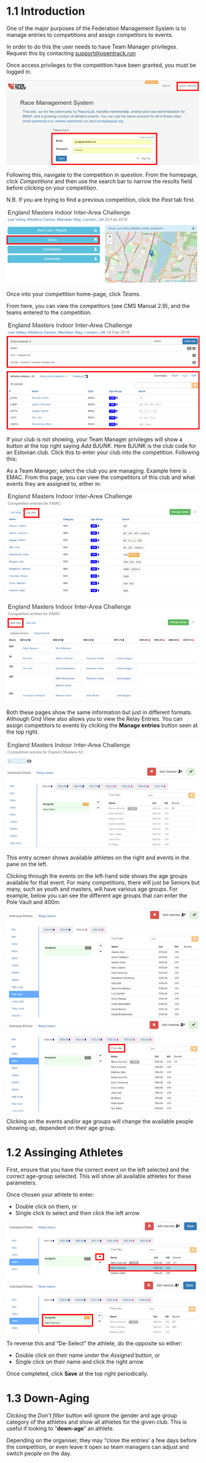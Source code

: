 <!-- TITLE: Training Manual - Entering Competitions -->

# 1.1 Introduction
One of the major purposes of the Federation Management System is to manage entries to competitions and assign competitors to events.

In order to do this the user needs to have Team Manager privileges. Request this by contacting support@opentrack.run

Once access privileges to the competition have been granted, you must be logged in.

![Log In Screen](/uploads/competition-entries-images/picture-1.png "Picture 1")

Following this, navigate to the competition in question. From the homepage, click *Competitions* and then use the search bar to narrow the results field before clicking on your competition. 

N.B. If you are trying to find a previous competition, click the *Past* tab first.

![Competition Micro-Site](/uploads/competition-entries-images/picture-2.png "Picture 2")

Once into your competition home-page, click *Teams*.

From here, you can view the competitors (see CMS Manual 2.9), and the teams entered to the competition.

![Teams Entered](/uploads/competition-entries-images/picture-3.png "Picture 3")

If your club is not showing, your Team Manager privileges will show a button at the top right saying *Add BJUNK*. Here BJUNK is the club code for an Estonian club. Click this to enter your club into the competition. Following this:

As a Team Manager, select the club you are managing. Example here is EMAC. From this page, you can view the competitors of this club and what events they are assigned to, either in: 

![List View - Competitors](/uploads/competition-entries-images/picture-4.png "Picture 4")

![Grid View - Competitors](/uploads/competition-entries-images/picture-5.png "Picture 5")

Both these pages show the same information but just in different formats. Although Grid View also allows you to view the Relay Entries. You can assign competitors to events by clicking the **Manage entries** button seen at the top right.

![Available Competitors](/uploads/competition-entries-images/picture-6.png "Picture 6")

This entry screen shows available athletes on the right and events in the pane on the left. 

Clicking through the events on the left-hand side shows the age groups available for that event. For many competitions, there will just be Seniors but many, such as youth and masters, will have various age groups. For example, below you can see the different age groups that can enter the Pole Vault and 400m.

![Age Groups - Filtering](/uploads/competition-entries-images/picture-7.png "Picture 7")

Clicking on the events and/or age groups will change the available people showing up, dependent on their age group. 

# 1.2 Assinging Athletes
First, ensure that you have the correct event on the left selected and the correct age-group selected. This will show all available athletes for these parameters. 

Once chosen your athlete to enter:
* Double click on them, or
* Single click to select and then click the left arrow

![Assigning Competitors](/uploads/competition-entries-images/picture-8.png "Picture 8")

To reverse this and “De-Select” the athlete, do the opposite so either:
* Double click on their name under the *Assigned* button, or
* Single click on their name and click the right arrow

Once completed, click **Save** at the top right periodically. 

# 1.3 Down-Aging

Clicking the *Don’t filter* button will ignore the gender and age group category of the athletes and show all athletes for the given club. This is useful if looking to “**down-age**” an athlete. 

Depending on the organiser, they may “close the entries’ a few days before the competition, or even leave it open so team managers can adjust and switch people on the day.
